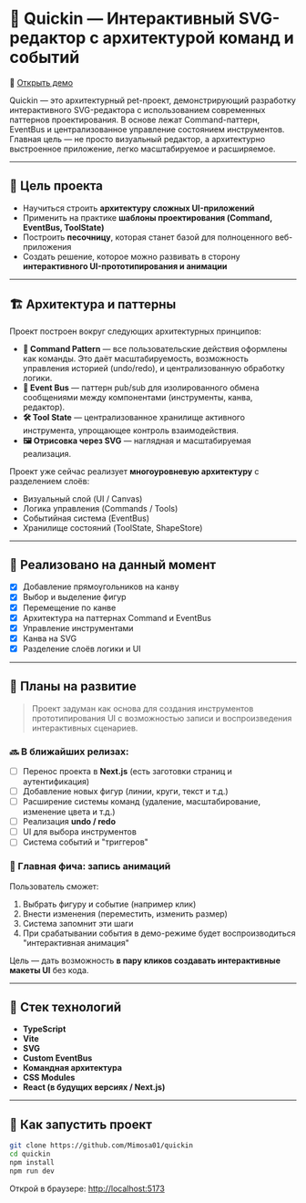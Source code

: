 # 🎨 Quickin — Интерактивный SVG-редактор с архитектурой команд и событий

🔗 [Открыть демо](https://mimosa01.github.io/quickin/)

Quickin — это архитектурный pet-проект, демонстрирующий разработку интерактивного SVG-редактора с использованием современных паттернов проектирования. В основе лежат Command-паттерн, EventBus и централизованное управление состоянием инструментов. Главная цель — не просто визуальный редактор, а архитектурно выстроенное приложение, легко масштабируемое и расширяемое.

---

## 🎯 Цель проекта

* Научиться строить **архитектуру сложных UI-приложений**
* Применить на практике **шаблоны проектирования (Command, EventBus, ToolState)**
* Построить **песочницу**, которая станет базой для полноценного веб-приложения
* Создать решение, которое можно развивать в сторону **интерактивного UI-прототипирования и анимации**

---

## 🏗️ Архитектура и паттерны

Проект построен вокруг следующих архитектурных принципов:

* **🧩 Command Pattern** — все пользовательские действия оформлены как команды. Это даёт масштабируемость, возможность управления историей (undo/redo), и централизованную обработку логики.
* **📢 Event Bus** — паттерн pub/sub для изолированного обмена сообщениями между компонентами (инструменты, канва, редактор).
* **🛠 Tool State** — централизованное хранилище активного инструмента, упрощающее контроль взаимодействия.
* **🖼 Отрисовка через SVG** — наглядная и масштабируемая реализация.

Проект уже сейчас реализует **многоуровневую архитектуру** с разделением слоёв:

* Визуальный слой (UI / Canvas)
* Логика управления (Commands / Tools)
* Событийная система (EventBus)
* Хранилище состояний (ToolState, ShapeStore)

---

## 🧪 Реализовано на данный момент

* [x] Добавление прямоугольников на канву
* [x] Выбор и выделение фигур
* [x] Перемещение по канве
* [x] Архитектура на паттернах Command и EventBus
* [x] Управление инструментами
* [x] Канва на SVG
* [x] Разделение слоёв логики и UI

---

## 📍 Планы на развитие

> Проект задуман как основа для создания инструментов прототипирования UI с возможностью записи и воспроизведения интерактивных сценариев.

### 🔜 В ближайших релизах:

* [ ] Перенос проекта в **Next.js** (есть заготовки страниц и аутентификация)
* [ ] Добавление новых фигур (линии, круги, текст и т.д.)
* [ ] Расширение системы команд (удаление, масштабирование, изменение цвета и т.д.)
* [ ] Реализация **undo / redo**
* [ ] UI для выбора инструментов
* [ ] Система событий и "триггеров"

### 🌟 Главная фича: **запись анимаций**

Пользователь сможет:

1. Выбрать фигуру и событие (например клик)
2. Внести изменения (переместить, изменить размер)
3. Система запомнит эти шаги
4. При срабатывании события в демо-режиме будет воспроизводиться "интерактивная анимация"

Цель — дать возможность **в пару кликов создавать интерактивные макеты UI** без кода.

---

## 🧰 Стек технологий

* **TypeScript**
* **Vite**
* **SVG**
* **Custom EventBus**
* **Командная архитектура**
* **CSS Modules**
* **React (в будущих версиях / Next.js)**

---

## 🚀 Как запустить проект

```bash
git clone https://github.com/Mimosa01/quickin
cd quickin
npm install
npm run dev
```

Открой в браузере: [http://localhost:5173](http://localhost:5173)
